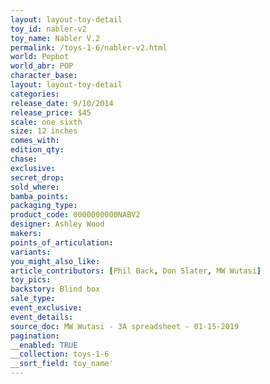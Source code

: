 ```yaml
---
layout: layout-toy-detail 
toy_id: nabler-v2
toy_name: Nabler V.2
permalink: /toys-1-6/nabler-v2.html
world: Popbot
world_abr: POP
character_base: 
layout: layout-toy-detail
categories: 
release_date: 9/10/2014
release_price: $45 
scale: one sixth
size: 12 inches
comes_with: 
edition_qty: 
chase: 
exclusive: 
secret_drop: 
sold_where: 
bamba_points: 
packaging_type: 
product_code: 0000000000NABV2
designer: Ashley Wood
makers: 
points_of_articulation: 
variants: 
you_might_also_like: 
article_contributors: [Phil Back, Don Slater, MW Wutasi]
toy_pics: 
backstory: Blind box
sale_type: 
event_exclusive: 
event_details: 
source_doc: MW Wutasi - 3A spreadsheet - 01-15-2019
pagination: 
__enabled: TRUE
__collection: toys-1-6
__sort_field: toy_name'
---
```

